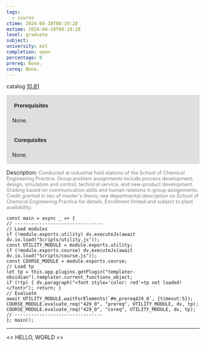 ```yaml
---
tags:
  - course
ctime: 2024-04-18T00:19:28
mstime: 2024-04-18T00:19:28
level: graduate
subject: 
university: mit
completion: open
percentage: 0
prereq: None.
coreq: None.
---
```


catalog [10.81](http://student.mit.edu/catalog/m10a.html#10.87)

<span style="display: block; padding: 15px; background-color: rgb(100, 100, 100, 0.2);"><font id="m_prereq429_0" style="display: block; font-family: Arial, sans-serif; font-weight: bold; padding: 5px">Prerequisites</font><br><span id="prereq429_0">None.</span></span>
<span style="display: block; padding: 15px; background-color: rgb(100, 100, 100, 0.2);"><font id="m_coreq429_0" style="display: block; font-family: Arial, sans-serif; font-weight: bold; padding: 5px">Corequisites</font><br><span id="coreq429_0">None.</span></span>

<font style="">Description:</font>
<font style="color: grey; font-size: 0.8rem;">Conducted at industrial field stations of the School of Chemical Engineering Practice. Group problem assignments include process development, design, simulation and control, technical service, and new-product development. Grading based on communication skills and human relations in group assignments. Credit granted in lieu of master's thesis; see departmental description on School of Chemical Engineering Practice for details. Enrollment limited and subject to plant availability.</font>

```dataviewjs
const main = async _ => {
// --------------------------------
// Load modules
if (!module.exports.utility) dv.executeJs(await dv.io.load("Scripts/utility.js"));
const UTILITY_MODULE = module.exports.utility;
if (!module.exports.course) dv.executeJs(await dv.io.load("Scripts/course.js"));
const COURSE_MODULE = module.exports.course;
// Load tp
let tp = this.app.plugins.getPlugin("templater-obsidian").templater.current_functions_object;
if (!tp) { dv.paragraph("<font style='color: red'>tp not loaded!</font>"); return; }
// Evaluate
await UTILITY_MODULE.waitForElements(`#m_prereq429_0`, {timeout:5});
COURSE_MODULE.evaluate_req("429_0", "prereq", UTILITY_MODULE, dv, tp);
COURSE_MODULE.evaluate_req("429_0", "coreq", UTILITY_MODULE, dv, tp);
// --------------------------------
}; main();
```

---

<< HELLO, WORLD >>
